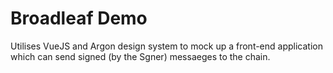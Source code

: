 # Broadleaf Demo

Utilises VueJS and Argon design system to mock up a front-end application which can send signed (by the Sgner) messaeges to the chain.